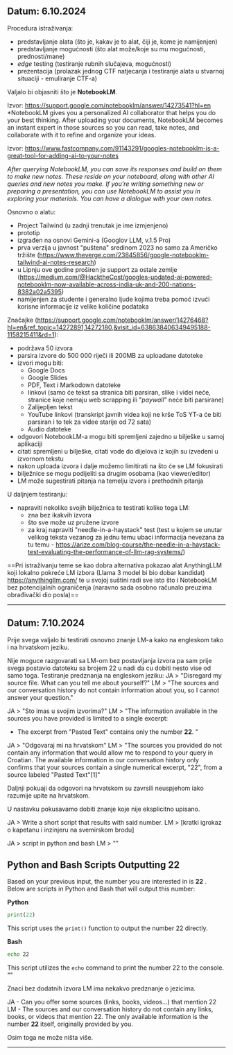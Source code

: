 
## Datum: 6.10.2024

Procedura istraživanja:
- predstavljanje alata (što je, kakav je to alat, čiji je, kome je namijenjen)
- predstavljanje mogućnosti (što alat može/koje su mu mogućnosti, prednosti/mane)
- *edge* testing (testiranje rubnih slučajeva, mogućnosti)
- prezentacija (prolazak jednog CTF natjecanja i testiranje alata u stvarnoj situaciji - emuliranje CTF-a)

Valjalo bi objasniti što je **NotebookLM**.

Izvor: https://support.google.com/notebooklm/answer/14273541?hl=en
*NotebookLM gives you a personalized AI collaborator that helps you do your best thinking. After uploading your documents, NotebookLM becomes an instant expert in those sources so you can read, take notes, and collaborate with it to refine and organize your ideas.

Izvor: https://www.fastcompany.com/91143291/googles-notebooklm-is-a-great-tool-for-adding-ai-to-your-notes

*After querying NotebookLM, you can save its responses and build on them to make new notes. These reside on your noteboard, along with other AI queries and new notes you make. If you’re writing something new or preparing a presentation, you can use NotebookLM to assist you in exploring your materials. You can have a dialogue with your own notes.*

Osnovno o alatu:
- Project Tailwind (u zadnji trenutak je ime izmjenjeno)
- prototip
- izgrađen na osnovi Gemini-a (Googlov LLM, v.1.5 Pro)
- prva verzija u javnost "puštena" sredinom 2023 no samo za Američko tržište (https://www.theverge.com/23845856/google-notebooklm-tailwind-ai-notes-research)
- u Lipnju ove godine proširen je support za ostale zemlje (https://medium.com/@HacktheCost/googles-updated-ai-powered-notebooklm-now-available-across-india-uk-and-200-nations-8382a02a5395)
- namijenjen za studente i generalno ljude kojima treba pomoć izvući korisne informacije iz velike količine podataka

Značajke (https://support.google.com/notebooklm/answer/14276468?hl=en&ref_topic=14272891,14272180,&visit_id=638638406349495188-1158215411&rd=1):

- podržava 50 izvora
- parsira izvore do 500 000 riječi ili 200MB za uploadane datoteke
- izvori mogu biti:
	- Google Docs
	- Google Slides
	- PDF, Text i Markodown datoteke
	- linkovi (samo će tekst sa stranica biti parsiran, slike i videi neće, stranice koje nemaju web scrapping ili "*paywall*" neće biti parsirane)
	- Zalijepljen tekst
	- YouTube linkovi (transkript javnih videa koji ne krše ToS YT-a će biti parsiran i to tek za videe starije od 72 sata)
	- Audio datoteke
- odgovori NotebookLM-a mogu biti spremljeni zajedno u bilješke u samoj aplikaciji
- citati spremljeni u bilješke, citati vode do dijelova iz kojih su izvedeni u izvornom tekstu
- nakon uploada izvora i dalje možemo limitirati na što će se LM fokusirati
- bilježnice se mogu podijeliti sa drugim osobama (kao viewer/editor)
- LM može sugestirati pitanja na temelju izvora i prethodnih pitanja

U daljnjem testiranju:
- napraviti nekoliko svojih bilježnica te testirati koliko toga LM:
	- zna bez ikakvih izvora
	- što sve može uz pružene izvore
	- za kraj napraviti "needle-in-a-haystack" test (test u kojem se unutar velikog teksta vezanog za jednu temu ubaci informacija nevezana za tu temu - https://arize.com/blog-course/the-needle-in-a-haystack-test-evaluating-the-performance-of-llm-rag-systems/)

==Pri istraživanju teme se kao dobra alternativa pokazao alat AnythingLLM koji lokalno 
pokreće LM izbora (Llama 3 model bi bio dobar kandidat) https://anythingllm.com/ te u 
svojoj suštini radi sve isto što i NotebookLM bez potencijalnih ograničenja (naravno sada 
osobno računalo preuzima obrađivački dio posla)== 

---

## Datum: 7.10.2024

Prije svega valjalo bi testirati osnovno znanje LM-a kako na engleskom tako i na hrvatskom jeziku.


Nije moguce razgovarati sa LM-om bez postavljanja izvora pa sam prije svega postavio datoteku sa brojem 22 u nadi da cu dobiti nesto vise od samo toga. 
Testiranje predznanja na engleskom jeziku:
JA > "Disregard my source file. What can you tell me about yourself?"
LM > "The sources and our conversation history do not contain information about you, so I cannot answer your question."

JA > "Sto imas u svojim izvorima?"
LM > "The information available in the sources you have provided is limited to a single excerpt: 

*   The excerpt from "Pasted Text" contains only the number **22**. "

JA > "Odgovaraj mi na hrvatskom"
LM > "The sources you provided do not contain any information that would allow me to respond to your query in Croatian.
The available information in our conversation history only confirms that your sources contain a single numerical excerpt, "22", from a source labeled "Pasted Text"[1]"

Daljnji pokuaji da odgovori na hrvatskom su zavrsili neuspjehom iako razumije upite na hrvatskom.

U nastavku pokusavamo dobiti znanje koje nije eksplicitno upisano.

JA > Write a short script that results with said number.
LM > [kratki igrokaz o kapetanu i inzinjeru na svemirskom brodu]

JA > script in python and bash
LM >
""
## Python and Bash Scripts Outputting 22

Based on your previous input, the number you are interested in is **22** . Below are scripts in Python and Bash that will output this number:

**Python**

```python
print(22)
```

This script uses the `print()` function to output the number 22 directly.

**Bash**

```bash
echo 22
```

This script utilizes the `echo` command to print the number 22 to the console. 
""

Znaci bez dodatnih izvora LM ima nekakvo predznanje o jezicima.

JA - Can you offer some sources (links, books, videos...) that mention 22
LM -
The sources and our conversation history do not contain any links, books, or videos that mention 22. The only available information is the number **22** itself, originally provided by you. 

Osim toga ne može ništa više.



---



